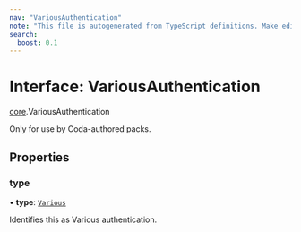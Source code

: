 ```yaml
---
nav: "VariousAuthentication"
note: "This file is autogenerated from TypeScript definitions. Make edits to the comments in the TypeScript file and then run `make docs` to regenerate this file."
search:
  boost: 0.1
---
```

# Interface: VariousAuthentication

[core](../modules/core.md).VariousAuthentication

Only for use by Coda-authored packs.

## Properties

### type

• **type**: [`Various`](../enums/core.AuthenticationType.md#various)

Identifies this as Various authentication.
